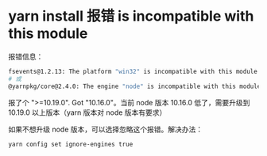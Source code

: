 # yarn install 报错 is incompatible with this module

报错信息：

```sh
fsevents@1.2.13: The platform "win32" is incompatible with this module
# 或
@yarnpkg/core@2.4.0: The engine "node" is incompatible with this module. Expected version ">=10.19.0". Got "10.16.0"
```

报了个 ">=10.19.0". Got "10.16.0"。当前 node 版本 10.16.0 低了，需要升级到 10.19.0 以上版本（yarn 版本对 node 版本有要求）

如果不想升级 node 版本，可以选择忽略这个报错。解决办法：

```sh
yarn config set ignore-engines true
```

